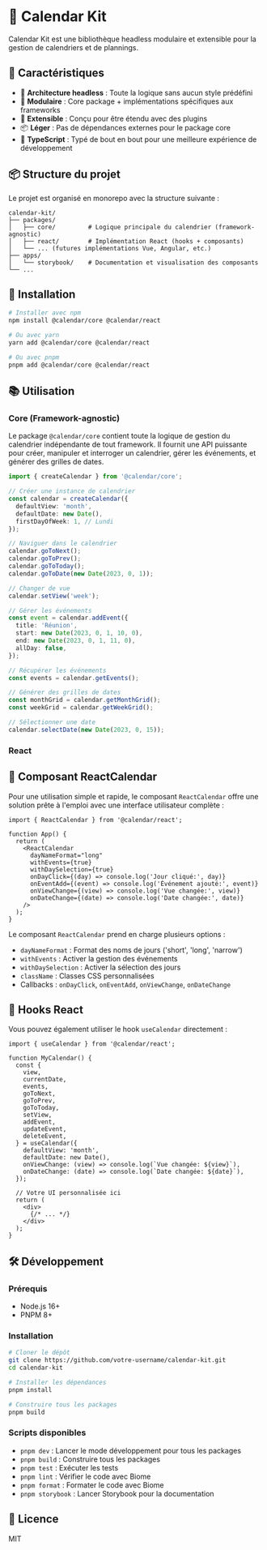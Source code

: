 # 📅 Calendar Kit

Calendar Kit est une bibliothèque headless modulaire et extensible pour la gestion de calendriers et de plannings. 

## 🌟 Caractéristiques

- 🧠 **Architecture headless** : Toute la logique sans aucun style prédéfini
- 🧩 **Modulaire** : Core package + implémentations spécifiques aux frameworks
- 🔌 **Extensible** : Conçu pour être étendu avec des plugins
- 📦 **Léger** : Pas de dépendances externes pour le package core
- 💪 **TypeScript** : Typé de bout en bout pour une meilleure expérience de développement

## 📦 Structure du projet

Le projet est organisé en monorepo avec la structure suivante :

```
calendar-kit/
├── packages/
│   ├── core/         # Logique principale du calendrier (framework-agnostic)
│   ├── react/        # Implémentation React (hooks + composants)
│   └── ... (futures implémentations Vue, Angular, etc.)
├── apps/
│   └── storybook/    # Documentation et visualisation des composants
└── ...
```

## 🚀 Installation

```bash
# Installer avec npm
npm install @calendar/core @calendar/react

# Ou avec yarn
yarn add @calendar/core @calendar/react

# Ou avec pnpm
pnpm add @calendar/core @calendar/react
```

## 📚 Utilisation

### Core (Framework-agnostic)

Le package `@calendar/core` contient toute la logique de gestion du calendrier indépendante de tout framework. Il fournit une API puissante pour créer, manipuler et interroger un calendrier, gérer les événements, et générer des grilles de dates.

```typescript
import { createCalendar } from '@calendar/core';

// Créer une instance de calendrier
const calendar = createCalendar({
  defaultView: 'month',
  defaultDate: new Date(),
  firstDayOfWeek: 1, // Lundi
});

// Naviguer dans le calendrier
calendar.goToNext();
calendar.goToPrev();
calendar.goToToday();
calendar.goToDate(new Date(2023, 0, 1));

// Changer de vue
calendar.setView('week');

// Gérer les événements
const event = calendar.addEvent({
  title: 'Réunion',
  start: new Date(2023, 0, 1, 10, 0),
  end: new Date(2023, 0, 1, 11, 0),
  allDay: false,
});

// Récupérer les événements
const events = calendar.getEvents();

// Générer des grilles de dates
const monthGrid = calendar.getMonthGrid();
const weekGrid = calendar.getWeekGrid();

// Sélectionner une date
calendar.selectDate(new Date(2023, 0, 15));
```

### React

## 📆 Composant ReactCalendar

Pour une utilisation simple et rapide, le composant `ReactCalendar` offre une solution prête à l'emploi avec une interface utilisateur complète :

```tsx
import { ReactCalendar } from '@calendar/react';

function App() {
  return (
    <ReactCalendar 
      dayNameFormat="long"
      withEvents={true}
      withDaySelection={true}
      onDayClick={(day) => console.log('Jour cliqué:', day)}
      onEventAdd={(event) => console.log('Événement ajouté:', event)}
      onViewChange={(view) => console.log('Vue changée:', view)}
      onDateChange={(date) => console.log('Date changée:', date)}
    />
  );
}
```

Le composant `ReactCalendar` prend en charge plusieurs options :
- `dayNameFormat` : Format des noms de jours ('short', 'long', 'narrow')
- `withEvents` : Activer la gestion des événements
- `withDaySelection` : Activer la sélection des jours
- `className` : Classes CSS personnalisées
- Callbacks : `onDayClick`, `onEventAdd`, `onViewChange`, `onDateChange`

## 🧩 Hooks React

Vous pouvez également utiliser le hook `useCalendar` directement :

```tsx
import { useCalendar } from '@calendar/react';

function MyCalendar() {
  const {
    view,
    currentDate,
    events,
    goToNext,
    goToPrev,
    goToToday,
    setView,
    addEvent,
    updateEvent,
    deleteEvent,
  } = useCalendar({
    defaultView: 'month',
    defaultDate: new Date(),
    onViewChange: (view) => console.log(`Vue changée: ${view}`),
    onDateChange: (date) => console.log(`Date changée: ${date}`),
  });

  // Votre UI personnalisée ici
  return (
    <div>
      {/* ... */}
    </div>
  );
}
```

## 🛠️ Développement

### Prérequis

- Node.js 16+
- PNPM 8+

### Installation

```bash
# Cloner le dépôt
git clone https://github.com/votre-username/calendar-kit.git
cd calendar-kit

# Installer les dépendances
pnpm install

# Construire tous les packages
pnpm build
```

### Scripts disponibles

- `pnpm dev` : Lancer le mode développement pour tous les packages
- `pnpm build` : Construire tous les packages
- `pnpm test` : Exécuter les tests
- `pnpm lint` : Vérifier le code avec Biome
- `pnpm format` : Formater le code avec Biome
- `pnpm storybook` : Lancer Storybook pour la documentation

## 📝 Licence

MIT 
